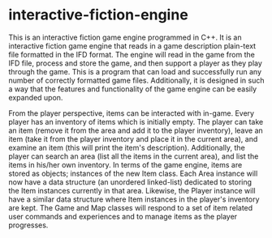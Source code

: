 # interactive-fiction-engine

This is an interactive fiction game engine programmed in C++. It is an interactive fiction game engine that reads in a game description
plain-text file formatted in the IFD format. The engine will read in the game from the IFD file, process and store the game, and then 
support a player as they play through the game. This is a program that can load and successfully run any number of correctly formatted 
game files. Additionally, it is designed in such a way that the features and functionality of the game engine can be easily expanded upon.

From the player perspective, items can be interacted with in-game. Every player has an inventory of items which is initially empty. 
The player can take an item (remove it from the area and add it to the player inventory), leave an item (take it from the player 
inventory and place it in the current area), and examine an item (this will print the item's description). Additionally, the player can
search an area (list all the items in the current area), and list the items in his/her own inventory. In terms of the game engine, 
items are stored as objects; instances of the new Item class. Each Area instance will now have a data structure (an unordered linked-list) 
dedicated to storing the Item instances currently in that area. Likewise, the Player instance will have a similar data structure
where Item instances in the player's inventory are kept. The Game and Map classes will respond to a set of item  related user commands 
and experiences and to manage items as the player progresses.

